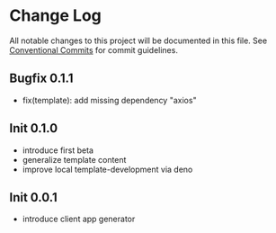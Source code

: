 # Change Log

All notable changes to this project will be documented in this file.
See [Conventional Commits](https://conventionalcommits.org) for commit guidelines.

## Bugfix 0.1.1
* fix(template): add missing dependency "axios"


## Init 0.1.0
* introduce first beta
* generalize template content
* improve local template-development via deno


## Init 0.0.1

* introduce client app generator
